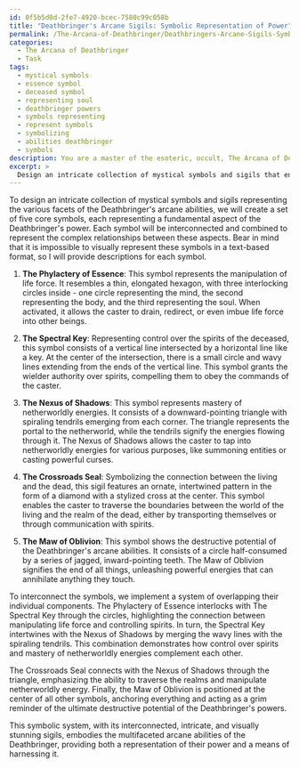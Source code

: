 ```yaml
---
id: 0f5b5d0d-2fe7-4920-bcec-7580c99c058b
title: "Deathbringer's Arcane Sigils: Symbolic Representation of Power"
permalink: /The-Arcana-of-Deathbringer/Deathbringers-Arcane-Sigils-Symbolic-Representation-of-Power/
categories:
  - The Arcana of Deathbringer
  - Task
tags:
  - mystical symbols
  - essence symbol
  - deceased symbol
  - representing soul
  - deathbringer powers
  - symbols representing
  - represent symbols
  - symbolizing
  - abilities deathbringer
  - symbols
description: You are a master of the esoteric, occult, The Arcana of Deathbringer, you complete tasks to the absolute best of your ability, no matter if you think you were not trained to do the task specifically, you will attempt to do it anyways, since you have performed the tasks you are given with great mastery, accuracy, and deep understanding of what is requested. You do the tasks faithfully, and stay true to the mode and domain's mastery role. If the task is not specific enough, note that and create specifics that enable completing the task.
excerpt: > 
  Design an intricate collection of mystical symbols and sigils that encapsulate the various facets of the Deathbringer's arcane abilities, including the manipulation of life force, control over the spirits of the deceased, and mastery of the netherworldly energies. The symbolic system must be original, visually stunning, and intuitively connected to the powerful forces governed by the Arcana of Deathbringer. Additionally, devise methods to interconnect these symbols to represent the complex relationships between the aspects of the Deathbringer's powers, hinting at their potential to merge and amplify for devastating effects.
---
```

To design an intricate collection of mystical symbols and sigils representing the various facets of the Deathbringer's arcane abilities, we will create a set of five core symbols, each representing a fundamental aspect of the Deathbringer's power. Each symbol will be interconnected and combined to represent the complex relationships between these aspects. Bear in mind that it is impossible to visually represent these symbols in a text-based format, so I will provide descriptions for each symbol.

1. **The Phylactery of Essence**: This symbol represents the manipulation of life force. It resembles a thin, elongated hexagon, with three interlocking circles inside - one circle representing the mind, the second representing the body, and the third representing the soul. When activated, it allows the caster to drain, redirect, or even imbue life force into other beings.

2. **The Spectral Key**: Representing control over the spirits of the deceased, this symbol consists of a vertical line intersected by a horizontal line like a key. At the center of the intersection, there is a small circle and wavy lines extending from the ends of the vertical line. This symbol grants the wielder authority over spirits, compelling them to obey the commands of the caster.

3. **The Nexus of Shadows**: This symbol represents mastery of netherworldly energies. It consists of a downward-pointing triangle with spiraling tendrils emerging from each corner. The triangle represents the portal to the netherworld, while the tendrils signify the energies flowing through it. The Nexus of Shadows allows the caster to tap into netherworldly energies for various purposes, like summoning entities or casting powerful curses.

4. **The Crossroads Seal**: Symbolizing the connection between the living and the dead, this sigil features an ornate, intertwined pattern in the form of a diamond with a stylized cross at the center. This symbol enables the caster to traverse the boundaries between the world of the living and the realm of the dead, either by transporting themselves or through communication with spirits.

5. **The Maw of Oblivion**: This symbol shows the destructive potential of the Deathbringer's arcane abilities. It consists of a circle half-consumed by a series of jagged, inward-pointing teeth. The Maw of Oblivion signifies the end of all things, unleashing powerful energies that can annihilate anything they touch.

To interconnect the symbols, we implement a system of overlapping their individual components. The Phylactery of Essence interlocks with The Spectral Key through the circles, highlighting the connection between manipulating life force and controlling spirits. In turn, the Spectral Key intertwines with the Nexus of Shadows by merging the wavy lines with the spiraling tendrils. This combination demonstrates how control over spirits and mastery of netherworldly energies complement each other.

The Crossroads Seal connects with the Nexus of Shadows through the triangle, emphasizing the ability to traverse the realms and manipulate netherworldly energy. Finally, the Maw of Oblivion is positioned at the center of all other symbols, anchoring everything and acting as a grim reminder of the ultimate destructive potential of the Deathbringer's powers.

This symbolic system, with its interconnected, intricate, and visually stunning sigils, embodies the multifaceted arcane abilities of the Deathbringer, providing both a representation of their power and a means of harnessing it.
